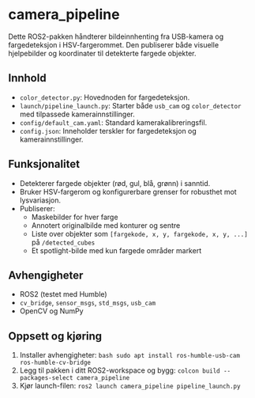 # camera_pipeline

Dette ROS2-pakken håndterer bildeinnhenting fra USB-kamera og fargedeteksjon i HSV-fargerommet. Den publiserer både visuelle hjelpebilder og koordinater til detekterte fargede objekter.

## Innhold

- `color_detector.py`: Hovednoden for fargedeteksjon.
- `launch/pipeline_launch.py`: Starter både `usb_cam` og `color_detector` med tilpassede kamerainnstillinger.
- `config/default_cam.yaml`: Standard kamerakalibreringsfil.
- `config.json`: Inneholder terskler for fargedeteksjon og kamerainnstillinger.

## Funksjonalitet

- Detekterer fargede objekter (rød, gul, blå, grønn) i sanntid.
- Bruker HSV-fargerom og konfigurerbare grenser for robusthet mot lysvariasjon.
- Publiserer:
  - Maskebilder for hver farge
  - Annotert originalbilde med konturer og sentre
  - Liste over objekter som `[fargekode, x, y, fargekode, x, y, ...]` på `/detected_cubes`
  - Et spotlight-bilde med kun fargede områder markert

## Avhengigheter

- ROS2 (testet med Humble)
- `cv_bridge`, `sensor_msgs`, `std_msgs`, `usb_cam`
- OpenCV og NumPy

## Oppsett og kjøring

1. Installer avhengigheter:
   ```bash sudo apt install ros-humble-usb-cam ros-humble-cv-bridge```
2. Legg til pakken i ditt ROS2-workspace og bygg:
   ```colcon build --packages-select camera_pipeline```
4. Kjør launch-filen:
   ```ros2 launch camera_pipeline pipeline_launch.py```

